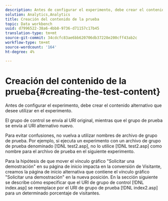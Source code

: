 ```yaml
---
description: Antes de configurar el experimento, debe crear el contenido alternativo que desee utilizar en el experimento.
solution: Analytics,Analytics
title: Creación del contenido de la prueba
topic: Data workbench
uuid: d7996522-38a6-4bb8-9736-d71157c17b45
translation-type: tm+mt
source-git-commit: 34cdcfc83ae6bb620706db37228e200cff43ab2c
workflow-type: tm+mt
source-wordcount: '164'
ht-degree: 4%

---
```



# Creación del contenido de la prueba{#creating-the-test-content}

Antes de configurar el experimento, debe crear el contenido alternativo que desee utilizar en el experimento.

El grupo de control se envía al URI original, mientras que el grupo de prueba se envía al URI alternativo nuevo.

Para evitar confusiones, no vuelva a utilizar nombres de archivo de grupo de prueba. Por ejemplo, si ejecuta un experimento con un archivo de grupo de prueba denominado [!DNL test2.asp], no lo utilice [!DNL test2.asp] como nombre para el archivo de prueba en el siguiente experimento.

Para la hipótesis de que mover el vínculo gráfico &quot;Solicitar una demostración&quot; en su página de inicio impacta en la conversión de Visitante, creamos la página de inicio alternativa que contiene el vínculo gráfico &quot;Solicitar una demostración&quot; en la nueva posición. En la sección siguiente se describe cómo especificar que el URI de grupo de control [!DNL index.asp] se reemplace por el URI de grupo de prueba [!DNL index2.asp] para un determinado porcentaje de visitantes.
